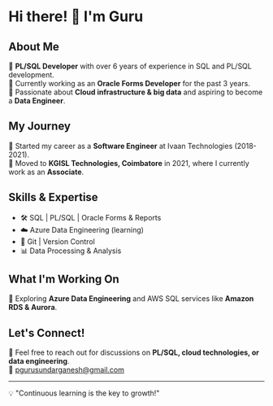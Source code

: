 # Hi there! 👋 I'm Guru

## About Me
🔹 **PL/SQL Developer** with over 6 years of experience in SQL and PL/SQL development.  
🔹 Currently working as an **Oracle Forms Developer** for the past 3 years.  
🔹 Passionate about **Cloud infrastructure & big data** and aspiring to become a **Data Engineer**.

## My Journey
🚀 Started my career as a **Software Engineer** at Ivaan Technologies (2018-2021).  
💼 Moved to **KGISL Technologies, Coimbatore** in 2021, where I currently work as an **Associate**.

## Skills & Expertise
- 🛠 SQL | PL/SQL | Oracle Forms & Reports
- ☁️ Azure Data Engineering (learning)
- 🔄 Git | Version Control
- 📊 Data Processing & Analysis

## What I'm Working On
🔹 Exploring **Azure Data Engineering** and AWS SQL services like **Amazon RDS & Aurora**.   

## Let's Connect! 
💬 Feel free to reach out for discussions on **PL/SQL, cloud technologies, or data engineering**.  
📧 pgurusundarganesh@gmail.com

---
💡 "Continuous learning is the key to growth!"
